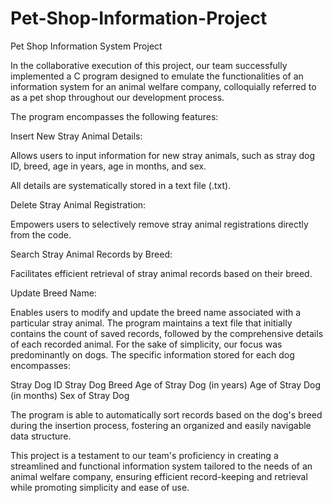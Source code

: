 # Pet-Shop-Information-Project

Pet Shop Information System Project

In the collaborative execution of this project, our team successfully implemented a C program designed to emulate the functionalities of an information system for an animal welfare company, colloquially referred to as a pet shop throughout our development process.

The program encompasses the following features:

Insert New Stray Animal Details:

Allows users to input information for new stray animals, such as stray dog ID, breed, age in years, age in months, and sex.

All details are systematically stored in a text file (.txt).

Delete Stray Animal Registration:

Empowers users to selectively remove stray animal registrations directly from the code.

Search Stray Animal Records by Breed:

Facilitates efficient retrieval of stray animal records based on their breed.

Update Breed Name:

Enables users to modify and update the breed name associated with a particular stray animal.
The program maintains a text file that initially contains the count of saved records, followed by the comprehensive details of each recorded animal. For the sake of simplicity, our focus was predominantly on dogs. The specific information stored for each dog encompasses:

Stray Dog ID
Stray Dog Breed
Age of Stray Dog (in years)
Age of Stray Dog (in months)
Sex of Stray Dog

The program is able to automatically sort records based on the dog's breed during the insertion process, fostering an organized and easily navigable data structure.  

This project is a testament to our team's proficiency in creating a streamlined and functional information system tailored to the needs of an animal welfare company, ensuring efficient record-keeping and retrieval while promoting simplicity and ease of use.
